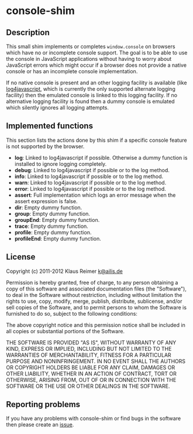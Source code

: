 console-shim
============


Description
-----------

This small shim implements or completes `window.console` on browsers which
have no or incomplete console support.  The goal is to be able to use the
console in JavaScript applications without having to worry about JavaScript
errors which might occur if a browser does not provide a native console or
has an incomplete console implementation. 

If no native console is present and an other logging facility is available
(like [log4javascript](http://log4javascript.org/), which is currently the
only supported alternate logging facility) then the emulated console is
linked to this logging facility.  If no alternative logging facility is
found then a dummy console is emulated which silently ignores all logging
attempts.


Implemented functions
---------------------

This section lists the actions done by this shim if a specific console
feature is not supported by the browser.

* **log**: Linked to log4javascript if possible. Otherwise a dummy function is
  installed to ignore logging completely.
* **debug**: Linked to log4javascript if possible or to the log method.
* **info**: Linked to log4javascript if possible or to the log method.
* **warn**: Linked to log4javascript if possible or to the log method.
* **error**: Linked to log4javascript if possible or to the log method.
* **assert**: Full implementation which logs an error message when the assert 
  expression is false.
* **dir**: Empty dummy function.
* **group**: Empty dummy function.
* **groupEnd**: Empty dummy function.
* **trace**: Empty dummy function.
* **profile**: Empty dummy function.
* **profileEnd**: Empty dummy function.


License
-------

Copyright (c) 2011-2012 Klaus Reimer <k@ailis.de>

Permission is hereby granted, free of charge, to any person obtaining a
copy of this software and associated documentation files (the "Software"),
to deal in the Software without restriction, including without limitation
the rights to use, copy, modify, merge, publish, distribute, sublicense,
and/or sell copies of the Software, and to permit persons to whom the
Software is furnished to do so, subject to the following conditions:

The above copyright notice and this permission notice shall be included in
all copies or substantial portions of the Software.

THE SOFTWARE IS PROVIDED "AS IS", WITHOUT WARRANTY OF ANY KIND, EXPRESS OR
IMPLIED, INCLUDING BUT NOT LIMITED TO THE WARRANTIES OF MERCHANTABILITY,
FITNESS FOR A PARTICULAR PURPOSE AND NONINFRINGEMENT. IN NO EVENT SHALL THE
AUTHORS OR COPYRIGHT HOLDERS BE LIABLE FOR ANY CLAIM, DAMAGES OR OTHER
LIABILITY, WHETHER IN AN ACTION OF CONTRACT, TORT OR OTHERWISE, ARISING
FROM, OUT OF OR IN CONNECTION WITH THE SOFTWARE OR THE USE OR OTHER
DEALINGS IN THE SOFTWARE.


Reporting problems
------------------

If you have any problems with console-shim or find bugs in the
software then please create an
[issue](https://github.com/kayahr/console-shim/issues).

